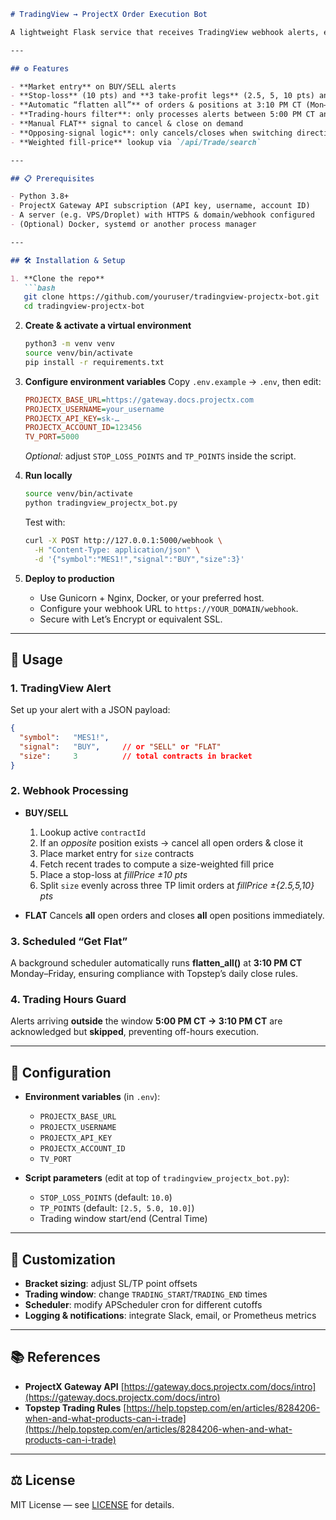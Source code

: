 ````markdown
# TradingView → ProjectX Order Execution Bot

A lightweight Flask service that receives TradingView webhook alerts, executes bracketed orders on ProjectX, and enforces Topstep “get-flat” rules and trading hours.

---

## ⚙️ Features

- **Market entry** on BUY/SELL alerts  
- **Stop-loss** (10 pts) and **3 take-profit legs** (2.5, 5, 10 pts) anchored to your *actual* fill price  
- **Automatic “flatten all”** of orders & positions at 3:10 PM CT (Mon–Fri)  
- **Trading-hours filter**: only processes alerts between 5:00 PM CT and 3:10 PM CT  
- **Manual FLAT** signal to cancel & close on demand  
- **Opposing-signal logic**: only cancels/closes when switching direction; otherwise stacks same-side entries  
- **Weighted fill-price** lookup via `/api/Trade/search`  

---

## 📋 Prerequisites

- Python 3.8+  
- ProjectX Gateway API subscription (API key, username, account ID)  
- A server (e.g. VPS/Droplet) with HTTPS & domain/webhook configured  
- (Optional) Docker, systemd or another process manager  

---

## 🛠 Installation & Setup

1. **Clone the repo**  
   ```bash
   git clone https://github.com/youruser/tradingview-projectx-bot.git
   cd tradingview-projectx-bot
````

2. **Create & activate a virtual environment**

   ```bash
   python3 -m venv venv
   source venv/bin/activate
   pip install -r requirements.txt
   ```

3. **Configure environment variables**
   Copy `.env.example` → `.env`, then edit:

   ```ini
   PROJECTX_BASE_URL=https://gateway.docs.projectx.com
   PROJECTX_USERNAME=your_username
   PROJECTX_API_KEY=sk-…
   PROJECTX_ACCOUNT_ID=123456
   TV_PORT=5000
   ```

   *Optional:* adjust `STOP_LOSS_POINTS` and `TP_POINTS` inside the script.

4. **Run locally**

   ```bash
   source venv/bin/activate
   python tradingview_projectx_bot.py
   ```

   Test with:

   ```bash
   curl -X POST http://127.0.0.1:5000/webhook \
     -H "Content-Type: application/json" \
     -d '{"symbol":"MES1!","signal":"BUY","size":3}'
   ```

5. **Deploy to production**

   * Use Gunicorn + Nginx, Docker, or your preferred host.
   * Configure your webhook URL to `https://YOUR_DOMAIN/webhook`.
   * Secure with Let’s Encrypt or equivalent SSL.

---

## 🚀 Usage

### 1. TradingView Alert

Set up your alert with a JSON payload:

```json
{
  "symbol":   "MES1!",
  "signal":   "BUY",     // or "SELL" or "FLAT"
  "size":     3          // total contracts in bracket
}
```

### 2. Webhook Processing

* **BUY/SELL**

  1. Lookup active `contractId`
  2. If an *opposite* position exists → cancel all open orders & close it
  3. Place market entry for `size` contracts
  4. Fetch recent trades to compute a size-weighted fill price
  5. Place a stop-loss at *fillPrice ±10 pts*
  6. Split `size` evenly across three TP limit orders at *fillPrice ±{2.5,5,10} pts*

* **FLAT**
  Cancels **all** open orders and closes **all** open positions immediately.

### 3. Scheduled “Get Flat”

A background scheduler automatically runs **flatten\_all()** at **3:10 PM CT** Monday–Friday, ensuring compliance with Topstep’s daily close rules.

### 4. Trading Hours Guard

Alerts arriving **outside** the window **5:00 PM CT → 3:10 PM CT** are acknowledged but **skipped**, preventing off-hours execution.

---

## 🔧 Configuration

* **Environment variables** (in `.env`):

  * `PROJECTX_BASE_URL`
  * `PROJECTX_USERNAME`
  * `PROJECTX_API_KEY`
  * `PROJECTX_ACCOUNT_ID`
  * `TV_PORT`

* **Script parameters** (edit at top of `tradingview_projectx_bot.py`):

  * `STOP_LOSS_POINTS` (default: `10.0`)
  * `TP_POINTS` (default: `[2.5, 5.0, 10.0]`)
  * Trading window start/end (Central Time)

---

## 🔄 Customization

* **Bracket sizing**: adjust SL/TP point offsets
* **Trading window**: change `TRADING_START`/`TRADING_END` times
* **Scheduler**: modify APScheduler cron for different cutoffs
* **Logging & notifications**: integrate Slack, email, or Prometheus metrics

---

## 📚 References

* **ProjectX Gateway API**
  [https://gateway.docs.projectx.com/docs/intro](https://gateway.docs.projectx.com/docs/intro)
* **Topstep Trading Rules**
  [https://help.topstep.com/en/articles/8284206-when-and-what-products-can-i-trade](https://help.topstep.com/en/articles/8284206-when-and-what-products-can-i-trade)

---

## ⚖️ License

MIT License — see [LICENSE](./LICENSE) for details.

```
```
